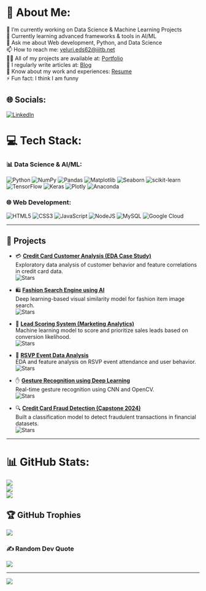 # 💫 About Me:
🔭 I’m currently working on Data Science & Machine Learning Projects  
🌱 Currently learning advanced frameworks & tools in AI/ML  
💬 Ask me about Web development, Python, and Data Science  
📫 How to reach me: yeluri.eds62@iiitb.net  
👨‍💻 All of my projects are available at: [Portfolio](https://your-portfolio-link.com)  
📝 I regularly write articles at: [Blog](https://your-blog-link.com)  
📄 Know about my work and experiences: [Resume](https://your-resume-link.com)  
⚡ Fun fact: I think I am funny

## 🌐 Socials:
[![LinkedIn](https://img.shields.io/badge/LinkedIn-%230077B5.svg?style=for-the-badge&logo=linkedin&logoColor=white)](https://www.linkedin.com/in/ssaitharun-yeluri/)

# 💻 Tech Stack:
### 📊 Data Science & AI/ML:
![Python](https://img.shields.io/badge/python-%233776AB.svg?style=for-the-badge&logo=python&logoColor=white)
![NumPy](https://img.shields.io/badge/numpy-%23013243.svg?style=for-the-badge&logo=numpy&logoColor=white)
![Pandas](https://img.shields.io/badge/pandas-%23150458.svg?style=for-the-badge&logo=pandas&logoColor=white)
![Matplotlib](https://img.shields.io/badge/Matplotlib-%23ffffff.svg?style=for-the-badge&logo=Matplotlib&logoColor=black)
![Seaborn](https://img.shields.io/badge/Seaborn-2C2D72?style=for-the-badge&logo=python&logoColor=white)
![scikit-learn](https://img.shields.io/badge/scikit--learn-%23F7931E.svg?style=for-the-badge&logo=scikit-learn&logoColor=white)
![TensorFlow](https://img.shields.io/badge/TensorFlow-%23FF6F00.svg?style=for-the-badge&logo=TensorFlow&logoColor=white)
![Keras](https://img.shields.io/badge/Keras-D00000.svg?style=for-the-badge&logo=Keras&logoColor=white)
![Plotly](https://img.shields.io/badge/Plotly-%233F4F75.svg?style=for-the-badge&logo=plotly&logoColor=white)
![Anaconda](https://img.shields.io/badge/Anaconda-%2344A833.svg?style=for-the-badge&logo=anaconda&logoColor=white)

### 🌐 Web Development:
![HTML5](https://img.shields.io/badge/html5-%23E34F26.svg?style=for-the-badge&logo=html5&logoColor=white)
![CSS3](https://img.shields.io/badge/css3-%231572B6.svg?style=for-the-badge&logo=css3&logoColor=white)
![JavaScript](https://img.shields.io/badge/javascript-%23323330.svg?style=for-the-badge&logo=javascript&logoColor=%23F7DF1E)
![NodeJS](https://img.shields.io/badge/node.js-6DA55F?style=for-the-badge&logo=node.js&logoColor=white)
![MySQL](https://img.shields.io/badge/mysql-%2300000f.svg?style=for-the-badge&logo=mysql&logoColor=white)
![Google Cloud](https://img.shields.io/badge/GoogleCloud-%234285F4.svg?style=for-the-badge&logo=google-cloud&logoColor=white)

---

## 🚀 Projects

- 💳 [**Credit Card Customer Analysis (EDA Case Study)**](https://github.com/Tharun1101/Data_Science_AI_Projects/tree/main/Credit-card-EDA-Case_study)  
  Exploratory data analysis of customer behavior and feature correlations in credit card data.  
  ![Stars](https://img.shields.io/github/stars/Tharun1101/Credit-card-EDA-Case_study?style=social)  
 
- 🛍️ [**Fashion Search Engine using AI**](https://github.com/Tharun1101/Data_Science_AI_Projects/tree/main/Fashion_Search_AI_Sai_Tharun)  
  Deep learning-based visual similarity model for fashion item image search.  
  ![Stars](https://img.shields.io/github/stars/Tharun1101/Fashion_Search_AI_Sai_Tharun?style=social)

- 🎯 [**Lead Scoring System (Marketing Analytics)**](https://github.com/Tharun1101/Data_Science_AI_Projects/tree/main/Leadscoring_casestudy)  
  Machine learning model to score and prioritize sales leads based on conversion likelihood.  
  ![Stars](https://img.shields.io/github/stars/Tharun1101/Leadscoring_casestudy--main?style=social)

- 🎫 [**RSVP Event Data Analysis**](https://github.com/Tharun1101/Data_Science_AI_Projects/tree/main/RSVP_case_study)  
  EDA and feature analysis on RSVP event attendance and user behavior.  
  ![Stars](https://img.shields.io/github/stars/Tharun1101/RSVP_case_study?style=social)

- ✋ [**Gesture Recognition using Deep Learning**](https://github.com/Tharun1101/Data_Science_AI_Projects/tree/main/Gesture_Recognition__DL__Sai_Tharun)  
  Real-time gesture recognition using CNN and OpenCV.  
  ![Stars](https://img.shields.io/github/stars/Tharun1101/Gesture_Recognition__DL__Sai_Tharun?style=social)

- 🔍 [**Credit Card Fraud Detection (Capstone 2024)**](https://github.com/Tharun1101/Data_Science_AI_Projects/tree/main/Capstone%20-%20Credit%20Card%20Fraud%20Detection)  
  Built a classification model to detect fraudulent transactions in financial datasets.  
  ![Stars](https://img.shields.io/github/stars/Tharun1101/Credit_Card_Fraud_Detection_Capstone_Project_2024?style=social)

---

# 📊 GitHub Stats:
![](https://github-readme-stats.vercel.app/api?username=Tharun1101&theme=dark&hide_border=false&include_all_commits=true&count_private=true)<br/>
![](https://github-readme-streak-stats.herokuapp.com/?user=Tharun1101&theme=dark&hide_border=false)<br/>
![](https://github-readme-stats.vercel.app/api/top-langs/?username=Tharun1101&theme=dark&hide_border=false&include_all_commits=true&count_private=true&layout=compact)

## 🏆 GitHub Trophies
![](https://github-profile-trophy.vercel.app/?username=Tharun1101&theme=gruvbox&no-frame=false&no-bg=true&margin-w=4)

### ✍️ Random Dev Quote
![](https://quotes-github-readme.vercel.app/api?type=horizontal&theme=light)

---
[![](https://visitcount.itsvg.in/api?id=Tharun1101&icon=0&color=12)](https://visitcount.itsvg.in)

<!-- Proudly created with GPRM ( https://gprm.itsvg.in ) -->
